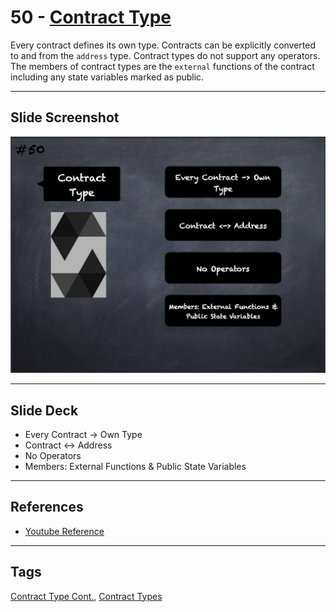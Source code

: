 # 50 - [Contract Type](Contract%20Type.md)
Every contract defines its own type. Contracts can be explicitly converted to and from the `address` type. Contract types do not support any operators. The members of contract types are the `external` functions of the contract including any state variables marked as public.

___
## Slide Screenshot
![050.png](../../images/2.%20Solidity%20101/050.png)
___
## Slide Deck
- Every Contract -> Own Type
- Contract <-> Address
- No Operators
- Members: External Functions & Public State Variables
___
## References
- [Youtube Reference](https://youtu.be/6VIJpze1jbU?t=1355)

___
## Tags
[Contract Type Cont.](Contract%20Type%20Cont..md), 
[Contract Types](../3.%20Solidity%20201/Contract%20Types.md)

